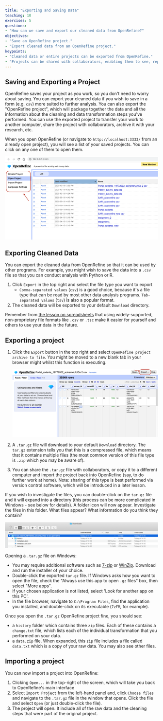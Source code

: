 ```yaml
---
title: "Exporting and Saving Data"
teaching: 10
exercises: 5
questions:
- "How can we save and export our cleaned data from OpenRefine?"
objectives:
- "Save an OpenRefine project."
- "Export cleaned data from an OpenRefine project."
keypoints:
- "Cleaned data or entire projects can be exported from OpenRefine."
- "Projects can be shared with collaborators, enabling them to see, reproduce and check all data cleaning steps you performed."
---
```


## Saving and Exporting a Project

OpenRefine saves your project as you work, so you don't need to worry about saving. You can export your cleaned
data if you wish to save in a form (e.g. `csv`) more suited to further analysis. You can also export the "OpenRefine
project", which will package together the data and all the information about the cleaning and data transformation steps
you've performed. You can use the exported project to transfer your work to another computer, share the project with collaborators,
archive it with your research, etc.

When you open OpenRefine (or navigate to `http://localhost:3333/` from an already open project), you will see a list of your saved projects. You can click on any one of them to open them.

![OpenRefine Open Project](../fig/openrefine-open-project.png)

## Exporting Cleaned Data 

You can export the cleaned data from OpenRefine so that it can be used by other programs. For example, you might wish
to save the data into a `.csv` file so that you can conduct analysis with Python or R. 

1. Click `Export` in the top right and select the file type you want to export
   *  `Comma-separated values` (`csv`) is a good choice, because it's a file type that can be read by most other data
       analysis programs. `Tab-separated values` (`tsv`) is also a popular format.
2. The cleaned data will be exported to your default `Download` directory.

Remember from [the lesson on spreadsheets](https://southampton-rsg.github.io/spreadsheets-data-organisation-and-management/)
that using widely-supported, non-proprietary file formats like `.csv` or `.tsc` make it easier for yourself and others
to use your data in the future. 


## Exporting a project

1. Click the `Export` button in the top right and select `OpenRefine project archive to file`. You might be moved to a
   new blank tab in your browser might whilst this function is executing.

    ![OpenRefine Export Data](../fig/openrefine-export.png)

2. A `.tar.gz` file will download to your default `Download` directory. The `tar.gz` extension tells you that this is a
   compressed file, which means that it contains multiple files (the most common version of this file type is `.zip` which
   you may be aware of).
3. You can share the `.tar.gz` file with collaborators, or copy it to a different computer and import the project back
   into OpenRefine (say, to do further work at home). Note: sharing of this type is best performed via version control
   software, which will be introduced in a later lesson.


If you wish to investigate the files, you can double-click on the `tar.gz` file and it will expand into a directory
(this process can be more complicated in Windows - see below for details). A folder icon will now appear. Investigate
the files in this folder. What files appear? What information do you think they contain?

![OpenRefine Compressed Project](../fig/openrefine-compressed-project.png)

Opening a `.tar.gz` file on Windows:
* You may require additional software such as [7-zip](http://www.7-zip.org/) or
  [WinZip](http://www.winzip.com/). Download and run the installer of your choice.
* Double-click the exported `tar.gz` file. If Windows asks how you want to open the file, check the "Always use this app
  to open `.gz` files" box, then select "More apps".
* If your chosen application is not listed, select 'Look for another app on this PC'.
* In the file browser, navigate to `C:\Program Files`, find the application you installed, and double-click on its executable
    (`7zFM`, for example).

Once you open the `.tar.gz` OpenRefine project fine, you should see:
* a  `history` folder which contains three `zip` files. Each of these contains a `change.txt` file, which lists each of
  the individual transformation that you performed on your data. 
* a `data.zip` file. When expanded, this `zip` file includes a file called `data.txt` which is a copy of your raw data.
You may also see other files.

## Importing a project

You can now import a project into OpenRefine:

1. Clicking `Open...` in the top-right of the screen, which will take you back to OpenRefine's main interface
1. Select `Import Project` from the left-hand panel and, click `Choose files` and navigate to the `.tar.gz` file in the
   window that opens. Click the file and select `Open` (or just double-click the file).
1. The project will open. It include all of the raw data and the cleaning steps that were part of the original project.
